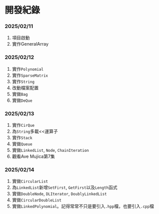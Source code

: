 # 開發紀錄

### 2025/02/11
1. 項目啟動
2. 實作GeneralArray

### 2025/02/12
1. 實作`Polynomial`
2. 實作`SparseMatrix`
3. 實作`String`
4. 改動檔案配置
5. 實做`Bag`
6. 實做`DeQue`

### 2025/02/13
1. 實作`CirQue`
2. 為`String`多載<<運算子
3. 實作`Stack`
4. 實做`Queue`
5. 實做`LinkedList`, `Node`, `ChainIteration`
6. 觀看Ave Mujica第7集

### 2025/02/14
1. 實做`CircularList`
2. 為`LinkedList`新增`SetFirst`, `GetFirst`以及`Length`函式
3. 實做`DoubleNode`, `DLIterator`, `DoublyLinkedList`
4. 實做`CircularDoubleList`
5. 實做`LinkedPolynomial`。記得常常不只是要引入`.hpp`檔，也要引入`.cpp`檔